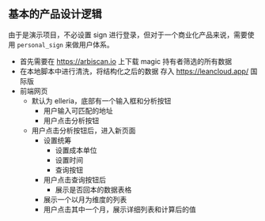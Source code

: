 ## 基本的产品设计逻辑

由于是演示项目，不必设置 sign 进行登录，但对于一个商业化产品来说，需要使用 `personal_sign` 来做用户体系。

- 首先需要在 https://arbiscan.io 上下载 magic 持有者筛选的所有数据
- 在本地脚本中进行清洗，将结构化之后的数据 存入 https://leancloud.app/ 国际版
- 前端网页
  - 默认为 elleria，底部有一个输入框和分析按钮
    - 用户输入可匹配的地址
    - 用户点击分析按钮
  - 用户点击分析按钮后，进入新页面
    - 设置统筹
      - 设置成本单位
      - 设置时间
      - 查询按钮
    - 用户点击查询按钮后
      - 展示是否回本的数据表格
    - 展示一个以月为维度的列表
    - 用户点击其中一个月，展示详细列表和计算后的值